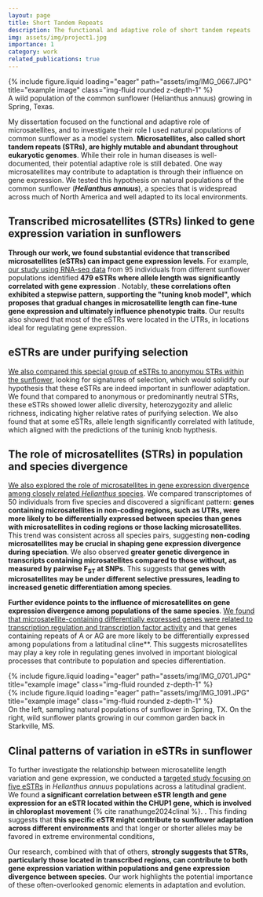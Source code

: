 ```yaml
---
layout: page
title: Short Tandem Repeats
description: The functional and adaptive role of short tandem repeats
img: assets/img/project1.jpg
importance: 1
category: work
related_publications: true
---
```


<div class="row">
    <div class="col-sm mt-3 mt-md-0">
        {% include figure.liquid loading="eager" path="assets/img/IMG_0667.JPG" title="example image" class="img-fluid rounded z-depth-1" %}
    </div>
</div>
<div class="caption">
    A wild population of the common sunflower (Helianthus annuus) growing in Spring, Texas.
</div>

My dissertation focused on the functional and adaptive role of microsatellites, and to investigate their role I used natural populations of common sunflower as a model system. **Microsatellites, also called
short tandem repeats (STRs), are highly mutable and abundant throughout eukaryotic genomes**. While their role in human diseases is well-documented, their potential adaptive role is still debated.
One way microsatellites may contribute to adaptation is through their influence on gene expression. We tested this hypothesis on natural populations of the common sunflower (**_Helianthus annuus_**),
a species that is widespread across much of North America and well adapted to its local environments.

## Transcribed microsatellites (STRs) linked to gene expression variation in sunflowers

**Through our work, we found substantial evidence that transcribed microsatellites (eSTRs) can impact gene expression levels**. For example, [our study using RNA-seq data](https://doi.org/10.1111/mec.15440) from 95 individuals from different
sunflower populations identified **479 eSTRs where allele length was significantly correlated with gene expression** . Notably, **these correlations often exhibited a stepwise pattern, supporting the
"tuning knob model", which proposes that gradual changes in microsatellite length can fine-tune gene expression and ultimately influence phenotypic traits**. Our results also showed that most of the eSTRs
were located in the UTRs, in locations ideal for regulating gene expression.

## eSTRs are under purifying selection

[We also compared this special group of eSTRs to anonymou STRs within the sunflower](https://doi.org/10.1007/s00438-022-01920-3), looking for signatures of selection, which would solidify our hypothesis that these eSTRs are indeed important in sunflower adaptation.
We found that compared to anonymous or predominantly neutral STRs, these eSTRs showed lower allelic diversity, heterozygozity and allelic richness, indicating higher relative rates of purifying selection. We also found that at some eSTRs, allele length significantly correlated with latitude, which aligned with the predictions of the tuninig knob hypthesis.

## The role of microsatellites (STRs) in population and species divergence

[We also explored the role of microsatellites in gene expression divergence among closely related _Helianthus_ species](https://doi.org/10.3390/sym13060933). We compared transcriptomes of 50 individuals from five species and
discovered a significant pattern: **genes containing microsatellites in non-coding regions, such as UTRs, were more likely to be differentially expressed between species than genes with microsatellites
in coding regions or those lacking microsatellites**. This trend was consistent across all species pairs, suggesting **non-coding microsatellites may be crucial in shaping gene expression divergence
during speciation**.
We also observed **greater genetic divergence in transcripts containing microsatellites compared to those without, as measured by pairwise F<sub>ST</sub> at SNPs**. This suggests that **genes with
microsatellites may be under different selective pressures, leading to increased genetic differentiation among species**.

**Further evidence points to the influence of microsatellites on gene expression divergence among populations of the same species**. [We found that microsatellite-containing differentially expressed genes were related to transcription regulation and transcription factor activity](https://doi.org/10.1111/mec.14522) and that genes containing repeats of A or AG are more likely to be differentially expressed among populations from a latitudinal cline**. This suggests microsatellites may play a key role in regulating genes involved in important biological processes that contribute to population and species differentiation.

<div class="row d-flex">
    <div class="col-sm mt-3 mt-md-0 d-flex align-items-center">
        {% include figure.liquid loading="eager" path="assets/img/IMG_0701.JPG" title="example image" class="img-fluid rounded z-depth-1" %}
    </div>
    <div class="col-sm mt-3 mt-md-0 d-flex align-items-center">
        {% include figure.liquid loading="eager" path="assets/img/IMG_1091.JPG" title="example image" class="img-fluid rounded z-depth-1" %}
    </div>
</div>
<div class="caption">
    On the left, sampling natural populations of sunflower in Spring, TX. On the right, wild sunflower plants growing in our common garden back in Starkville, MS.
</div>

## Clinal patterns of variation in eSTRs in sunflower

To further investigate the relationship between microsatellite length variation and gene expression, we conducted a [targeted study focusing on five eSTRs](https://doi.org/10.3390/biom14080944) in _Helianthus annuus_ populations across a
latitudinal gradient. We found **a significant correlation between eSTR length and gene expression for an eSTR located within the CHUP1 gene, which is involved in chloroplast movement** {% cite ranathunge2024clinal %}. . This finding
suggests that **this specific eSTR might contribute to sunflower adaptation across different environments** and that longer or shorter alleles may be favored in extreme environmental conditions,

Our research, combined with that of others, **strongly suggests that STRs, particularly those located in transcribed regions, can contribute to both gene expression variation within
populations and gene expression divergence between species**. Our work highlights the potential importance of these often-overlooked genomic elements in adaptation and evolution.
